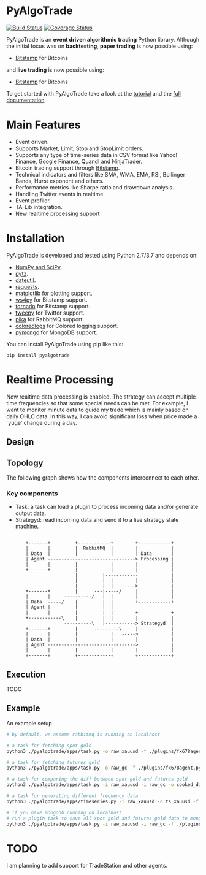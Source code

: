 PyAlgoTrade
===========

[![Build Status](https://travis-ci.org/gbeced/pyalgotrade.png?branch=master)](https://travis-ci.org/gbeced/pyalgotrade)
[![Coverage Status](https://coveralls.io/repos/gbeced/pyalgotrade/badge.svg?branch=master)](https://coveralls.io/r/gbeced/pyalgotrade?branch=master)


PyAlgoTrade is an **event driven algorithmic trading** Python library. Although the initial focus
was on **backtesting**, **paper trading** is now possible using:

 * [Bitstamp](https://www.bitstamp.net/) for Bitcoins

and **live trading** is now possible using:

 * [Bitstamp](https://www.bitstamp.net/) for Bitcoins

To get started with PyAlgoTrade take a look at the [tutorial](http://gbeced.github.io/pyalgotrade/docs/v0.20/html/tutorial.html) and the [full documentation](http://gbeced.github.io/pyalgotrade/docs/v0.20/html/index.html).

# Main Features

 * Event driven.
 * Supports Market, Limit, Stop and StopLimit orders.
 * Supports any type of time-series data in CSV format like Yahoo! Finance, Google Finance, Quandl and NinjaTrader.
 * Bitcoin trading support through [Bitstamp](https://www.bitstamp.net/).
 * Technical indicators and filters like SMA, WMA, EMA, RSI, Bollinger Bands, Hurst exponent and others.
 * Performance metrics like Sharpe ratio and drawdown analysis.
 * Handling Twitter events in realtime.
 * Event profiler.
 * TA-Lib integration.
 * New realtime processing support

# Installation

PyAlgoTrade is developed and tested using Python 2.7/3.7 and depends on:

 * [NumPy and SciPy](http://numpy.scipy.org/).
 * [pytz](http://pytz.sourceforge.net/).
 * [dateutil](https://dateutil.readthedocs.org/en/latest/).
 * [requests](http://docs.python-requests.org/en/latest/).
 * [matplotlib](http://matplotlib.sourceforge.net/) for plotting support.
 * [ws4py](https://github.com/Lawouach/WebSocket-for-Python) for Bitstamp support.
 * [tornado](http://www.tornadoweb.org/en/stable/) for Bitstamp support.
 * [tweepy](https://github.com/tweepy/tweepy) for Twitter support.
 * [pika](https://pypi.org/project/pika/) for RabbitMQ support
 * [coloredlogs](https://pypi.org/project/coloredlogs/) for Colored logging support.
 * [pymongo](https://api.mongodb.com/python/current/) for MongoDB support.
 
You can install PyAlgoTrade using pip like this:

```
pip install pyalgotrade
```

# Realtime Processing

Now realtime data processing is enabled. The strategy can accept multiple time frequencies so that some special
needs can be met. For example, I want to monitor minute data to guide my trade which is mainly based on daily
OHLC data. In this way, I can avoid significant loss when price made a `yuge' change during a day.

## Design


## Topology

The following graph shows how the components interconnect to each other.

### Key components

*  Task: a task can load a plugin to process incoming data and/or generate output data.
*  Strategyd: read incoming data and send it to a live strategy state machine.


```
                                                             
       +-------+         +------------+        +------------+
       |       |         |  RabbitMQ  |        |            |
       | Data  |         |            |        | Data       |
       | Agent --------------------------------> Processing |
       |       |         |            |        |            |
       +-------+         |            |        |            |
                         |         |------------            |
                         |         |  |        |            |
                         |         |  |   ----->            |
       +-------+         |      ---|-----/     |            |
       |       |     ----------/   |  |        |            |
       | Data  -----/    |         |  |        +------------+
       | Agent |         |         |  |                      
       |       |         |         |  |        +------------+
       +------------\    |         |  |        |            |
                     ----------\   |-----------> Strategyd  |
       +-------+         |      ---------\     |            |
       |       |         |            |   ----->            |
       | Data  |         |            |        |            |
       | Agent -------------------------------->            |
       |       |         |            |        |            |
       +-------+         +------------+        +------------+
```

## Execution

TODO


## Example

An example setup

```bash
# by default, we assume rabbitmq is running on localhost

# a task for fetching spot gold
python3 ./pyalgotrade/apps/task.py -o raw_xauusd -f ./plugins/fx678agent.py -a='-s XAUUSD'

# a task for fetching futures gold
python3 ./pyalgotrade/apps/task.py -o raw_gc -f ./plugins/fx678agent.py -a='-s @GC'

# a task for comparing the diff between spot gold and futures gold
python3 ./pyalgotrade/apps/task.py -i raw_xauusd -i raw_gc -o cooked_diff -f ./plugins/gcdiff.py

# a task for generating different frequency data
python3 ./pyalgotrade/apps/timeseries.py -i raw_xauusd -o ts_xauusd -f hour -f day -r

# if you have mongodb running on localhost
# run a plugin task to save all spot gold and futures gold data to mongodb
python3 ./pyalgotrade/apps/task.py -i raw_xauusd -i raw_gc -f ./plugins/mongodbstore.py -a='-H localhost'
```


# TODO

I am planning to add support for TradeStation and other agents.